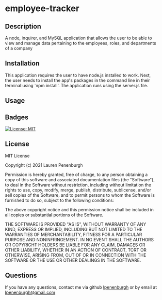 # employee-tracker

## Description
A node, inquirer, and MySQL application that allows the user to be able to view and manage data pertaining to the employees, roles, and departments of a company

## Installation
This application requires the user to have node.js installed to work. Next, the user needs to install the app's packages in the command line in their terminal using 'npm install'. The application runs using the server.js file.

## Usage

## Badges
[![License: MIT](https://img.shields.io/badge/License-MIT-yellow.svg)](https://opensource.org/licenses/MIT)

## License
MIT License

Copyright (c) 2021 Lauren Penenburgh

Permission is hereby granted, free of charge, to any person obtaining a copy
of this software and associated documentation files (the "Software"), to deal
in the Software without restriction, including without limitation the rights
to use, copy, modify, merge, publish, distribute, sublicense, and/or sell
copies of the Software, and to permit persons to whom the Software is
furnished to do so, subject to the following conditions:

The above copyright notice and this permission notice shall be included in all
copies or substantial portions of the Software.

THE SOFTWARE IS PROVIDED "AS IS", WITHOUT WARRANTY OF ANY KIND, EXPRESS OR
IMPLIED, INCLUDING BUT NOT LIMITED TO THE WARRANTIES OF MERCHANTABILITY,
FITNESS FOR A PARTICULAR PURPOSE AND NONINFRINGEMENT. IN NO EVENT SHALL THE
AUTHORS OR COPYRIGHT HOLDERS BE LIABLE FOR ANY CLAIM, DAMAGES OR OTHER
LIABILITY, WHETHER IN AN ACTION OF CONTRACT, TORT OR OTHERWISE, ARISING FROM,
OUT OF OR IN CONNECTION WITH THE SOFTWARE OR THE USE OR OTHER DEALINGS IN THE
SOFTWARE.


## Questions
If you have any questions, contact me via github <a href="https://github.com/lpenenburgh">lpenenburgh</a> or by email at lpenenburgh@gmail.com